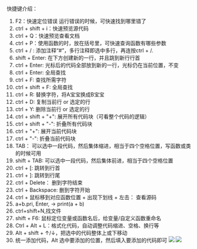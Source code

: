 快捷键介绍：

1. F2：快速定位错误  运行错误的时候，可快速找到哪里错了
2. ctrl + shift + i：快速预览源代码  
3. ctrl + Q：快速预览查看文档  
4. ctrl + P：使用函数的时，放在括号里，可快速查询函数有哪些参数
5. ctrl + / : 添加注释“#”，多行注释即选中多行，再连按ctrl + /.
6. shift + Enter: 在下方创建新的一行，并且跳到新行行首
7. ctrl + Enter: 光标后的代码全部放到新的一行，光标仍在当前位置，不变
8. ctrl + Enter: 全局查找
9. ctrl + F: 查找所需字符
10. ctrl + shift + F: 全局查找
11. ctrl + R: 替换字符，将A宝宝换成B宝宝
12. ctrl + D: 复制当前行 or 选定的行
13. ctrl + Y: 删除当前行 or 选定的行
14. ctrl + shift + "+": 展开所有代码块（可看整个代码的逻辑）
15. ctrl + shift + "-": 折叠所有代码块
16. ctrl + "+": 展开当前代码块
17. ctrl + "-": 折叠当前代码块
18. TAB： 可以选中一段代码，然后集体缩进，相当于四个空格位置，写函数或类的时候可用
19. shift + TAB: 可以选中一段代码，然后集体前进，相当于四个空格位置
20. ctrl + \[: 跳转到行首
21. ctrl + ]: 跳转到行尾
22. ctrl + Delete： 删到字符结束
23. ctrl + Backspace: 删到字符开始
24. ctrl + 鼠标移到对应函数位置 + 出现下划线 + 左击： 查看源码
25. a+b.pri, Enter,  -> print(a + b)
26. ctrl+shift+N,找文件
27. shift + F6: 鼠标定位变量或函数名后，给变量/自定义函数重命名
28. Ctrl + Alt + L：格式化代码，自动调整代码缩进、空格、换行等
29. Alt + shift + ↑/↓，把选中的代码整体上或下移动
30. 统一添加代码，Alt 选中要添加的位置，然后填入要添加的代码即可
![](https://s3.bmp.ovh/imgs/2025/04/13/cbfe8d3022d5eed2.png)
![](https://s3.bmp.ovh/imgs/2025/04/13/e6d9e406ce64824d.png)  


